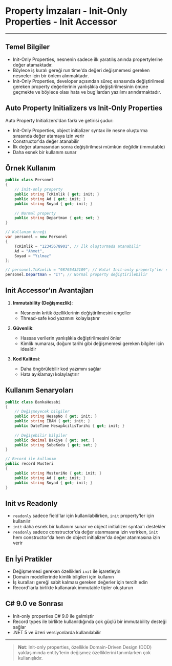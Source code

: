 # Property İmzaları - Init-Only Properties - Init Accessor

---

## Temel Bilgiler
- Init-Only Properties, nesnenin sadece ilk yaratılış anında propertylerine değer atamaktadır.
- Böylece iş kuralı gereği run time'da değeri değişmemesi gereken nesneler için bir önlem alınmaktadır.
- Init-Only Properties, developer açısından süreç esnasında değiştirilmesi gereken property değerlerinin yanlışlıkla değiştirilmesinin önüne geçmekte ve böylece olası hata ve bug'lardan yazılımı arındırmaktadır.

## Auto Property Initializers vs Init-Only Properties

Auto Property Initializers'dan farkı ve getirisi şudur:
- Init-Only Properties, object initializer syntax ile nesne oluşturma sırasında değer atamaya izin verir
- Constructor'da değer atanabilir
- İlk değer atamasından sonra değiştirilmesi mümkün değildir (immutable)
- Daha esnek bir kullanım sunar

## Örnek Kullanım

```csharp
public class Personel
{
    // Init-only property
    public string TcKimlik { get; init; }
    public string Ad { get; init; }
    public string Soyad { get; init; }
    
    // Normal property
    public string Departman { get; set; }
}

// Kullanım örneği
var personel = new Personel 
{
    TcKimlik = "12345678901", // İlk oluşturmada atanabilir
    Ad = "Ahmet",
    Soyad = "Yılmaz"
};

// personel.TcKimlik = "98765432109"; // Hata! Init-only property'ler sonradan değiştirilemez
personel.Departman = "IT"; // Normal property değiştirilebilir
```

## Init Accessor'ın Avantajları
1. **Immutability (Değişmezlik)**:
    - Nesnenin kritik özelliklerinin değiştirilmesini engeller
    - Thread-safe kod yazımını kolaylaştırır

2. **Güvenlik**:
    - Hassas verilerin yanlışlıkla değiştirilmesini önler
    - Kimlik numarası, doğum tarihi gibi değişmemesi gereken bilgiler için idealdir

3. **Kod Kalitesi**:
    - Daha öngörülebilir kod yazımını sağlar
    - Hata ayıklamayı kolaylaştırır

## Kullanım Senaryoları

```csharp
public class BankaHesabi
{
    // Değişmeyecek bilgiler
    public string HesapNo { get; init; }
    public string IBAN { get; init; }
    public DateTime HesapAcilisTarihi { get; init; }
    
    // Değişebilir bilgiler
    public decimal Bakiye { get; set; }
    public string SubeKodu { get; set; }
}

// Record ile kullanım
public record Musteri
{
    public string MusteriNo { get; init; }
    public string Ad { get; init; }
    public string Soyad { get; init; }
}
```

## Init vs Readonly
- `readonly` sadece field'lar için kullanılabilirken, `init` property'ler için kullanılır
- `init` daha esnek bir kullanım sunar ve object initializer syntax'ı destekler
- `readonly` sadece constructor'da değer atanmasına izin verirken, `init` hem constructor'da hem de object initializer'da değer atanmasına izin verir

## En İyi Pratikler
- Değişmemesi gereken özellikleri `init` ile işaretleyin
- Domain modellerinde kimlik bilgileri için kullanın
- İş kuralları gereği sabit kalması gereken değerler için tercih edin
- Record'larla birlikte kullanarak immutable tipler oluşturun

## C# 9.0 ve Sonrası
- Init-only properties C# 9.0 ile gelmiştir
- Record types ile birlikte kullanıldığında çok güçlü bir immutability desteği sağlar
- .NET 5 ve üzeri versiyonlarda kullanılabilir

---

> **Not**: Init-only properties, özellikle Domain-Driven Design (DDD) yaklaşımında entity'lerin değişmez özelliklerini tanımlarken çok kullanışlıdır.